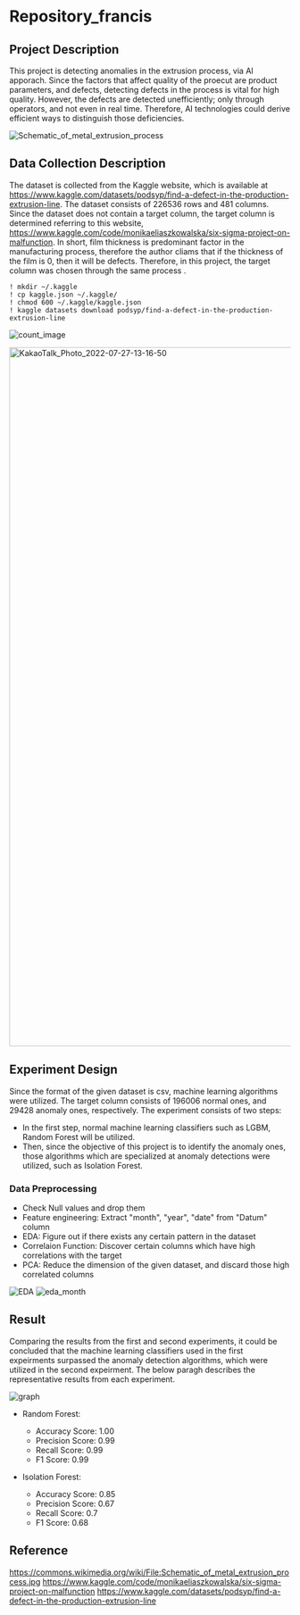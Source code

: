 # Repository_francis

## Project Description
This project is detecting anomalies in the extrusion process, via AI apporach. Since the factors that affect quality of the proecut are product parameters, and defects, detecting defects in the process is vital for high quality. However, the defects are detected unefficiently; only through operators, and not even in real time. Therefore, AI technologies could derive efficient ways to distinguish those deficiencies.

![Schematic_of_metal_extrusion_process](https://user-images.githubusercontent.com/100813293/181161238-4d29b214-ecb5-43f4-9420-a06f2d0cde96.jpeg)

## Data Collection Description
The dataset is collected from the Kaggle website, which is available at <https://www.kaggle.com/datasets/podsyp/find-a-defect-in-the-production-extrusion-line>. The dataset consists of 226536 rows and 481 columns. Since the dataset does not contain a target column, the target column is determined referring to this website, <https://www.kaggle.com/code/monikaeliaszkowalska/six-sigma-project-on-malfunction>. In short, film thickness is predominant factor in the manufacturing process, therefore the author cliams that if the thickness of the film is 0, then it will be defects. Therefore, in this project, the target column was chosen through the same process . 

```
! mkdir ~/.kaggle
! cp kaggle.json ~/.kaggle/
! chmod 600 ~/.kaggle/kaggle.json
! kaggle datasets download podsyp/find-a-defect-in-the-production-extrusion-line
```
![count_image](https://user-images.githubusercontent.com/100813293/181160443-1bd74c1e-f73c-4e0f-803e-e8feb795be7d.png)

<img width="1253" alt="KakaoTalk_Photo_2022-07-27-13-16-50" src="https://user-images.githubusercontent.com/100813293/181160437-b394ef7f-c0a6-432b-829d-aec4e303a984.png">

## Experiment Design
Since the format of the given dataset is csv, machine learning algorithms were utilized. The target column consists of 196006 normal ones, and 29428 anomaly ones, respectively. The experiment consists of two steps:
- In the first step, normal machine learning classifiers such as LGBM, Random Forest will be utilized. 
- Then, since the objective of this project is to identify the anomaly ones, those algorithms which are specialized at anomaly detections were utilized, such as Isolation Forest. 

### Data Preprocessing
- Check Null values and drop them
- Feature engineering: Extract "month", "year", "date" from "Datum" column
- EDA: Figure out if there exists any certain pattern in the dataset
- Correlaion Function: Discover certain columns which have high correlations with the target
- PCA: Reduce the dimension of the given dataset, and discard those high correlated columns 

![EDA](https://user-images.githubusercontent.com/100813293/181160442-03470094-1ffb-4e0e-97f3-6974ac3a5ac0.png)
![eda_month](https://user-images.githubusercontent.com/100813293/181160990-fb7a0925-3563-4728-b10f-4cbc041117fd.png)


## Result
Comparing the results from the first and second experiments, it could be concluded that the machine learning classifiers used in the first expeirments surpassed the anomaly detection algorithms, which were utilized in the second expeirment. The below paragh describes the representative results from each experiment. 

![graph](https://user-images.githubusercontent.com/100813293/181160440-7a8f503b-e924-4ba3-9859-a6166c0b2a61.png)

- Random Forest: 
  - Accuracy Score: 1.00
  - Precision Score: 0.99
  - Recall Score: 0.99
  - F1 Score: 0.99
  
- Isolation Forest:
  - Accuracy Score: 0.85
  - Precision Score: 0.67
  - Recall Score: 0.7
  - F1 Score: 0.68 

## Reference
https://commons.wikimedia.org/wiki/File:Schematic_of_metal_extrusion_process.jpg
https://www.kaggle.com/code/monikaeliaszkowalska/six-sigma-project-on-malfunction
https://www.kaggle.com/datasets/podsyp/find-a-defect-in-the-production-extrusion-line
